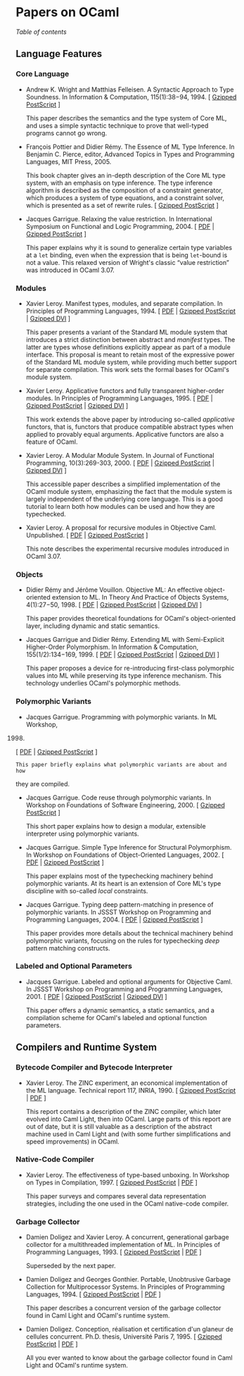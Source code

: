 <!-- ((! set title Papers !)) ((! set documentation !)) -->

# Papers on OCaml
*Table of contents*

## Language Features
### Core Language

* Andrew K. Wright and Matthias Felleisen. A Syntactic Approach to Type
Soundness. In Information &amp; Computation, 115(1):38−94, 1994.
[ [Gzipped
PostScript](http://www.cs.rice.edu/CS/PLT/Publications/Scheme/ic94-wf.ps.gz)
]

    This paper describes the semantics and the type system of Core ML, and
uses a simple syntactic technique to prove that well-typed programs
cannot go wrong.

* François Pottier and Didier Rémy. The Essence of ML Type Inference. In
Benjamin C. Pierce, editor, Advanced Topics in Types and Programming
Languages, MIT Press, 2005.

    This book chapter gives an in-depth description of the Core ML type
system, with an emphasis on type inference. The type inference algorithm
is described as the composition of a constraint generator, which
produces a system of type equations, and a constraint solver, which is
presented as a set of rewrite rules.
[
[Gzipped PostScript](http://cristal.inria.fr/attapl/preversion.ps.gz)
]

* Jacques Garrigue. Relaxing the value restriction. In International
Symposium on Functional and Logic Programming, 2004.
[
[PDF](http://caml.inria.fr/pub/papers/garrigue-value_restriction-fiwflp04.pdf)
| [Gzipped
PostScript](http://caml.inria.fr/pub/papers/garrigue-value_restriction-fiwflp04.ps.gz)
]

    This paper explains why it is sound to generalize certain type variables
at a `let` binding, even when the expression that is being `let`-bound
is not a value. This relaxed version of Wright's classic “value
restriction” was introduced in OCaml 3.07.

### Modules

* Xavier Leroy. Manifest types, modules, and separate compilation. In
Principles of Programming Languages, 1994.
[
[PDF](http://caml.inria.fr/pub/papers/xleroy-manifest_types-popl94.pdf)
| [Gzipped
PostScript](http://caml.inria.fr/pub/papers/xleroy-manifest_types-popl94.ps.gz)
| [Gzipped
DVI](http://caml.inria.fr/pub/papers/xleroy-manifest_types-popl94.dvi.gz)
]

    This paper presents a variant of the Standard ML module system that
introduces a strict distinction between abstract and *manifest* types.
The latter are types whose definitions explicitly appear as part of a
module interface. This proposal is meant to retain most of the
expressive power of the Standard ML module system, while providing much
better support for separate compilation. This work sets the formal bases
for OCaml's module system.

* Xavier Leroy. Applicative functors and fully transparent higher-order
modules. In Principles of Programming Languages, 1995.
[
[PDF](http://caml.inria.fr/pub/papers/xleroy-applicative_functors-popl95.pdf)
| [Gzipped
PostScript](http://caml.inria.fr/pub/papers/xleroy-applicative_functors-popl95.ps.gz)
| [Gzipped
DVI](http://caml.inria.fr/pub/papers/xleroy-applicative_functors-popl95.dvi.gz)
]

    This work extends the above paper by introducing so-called *applicative*
functors, that is, functors that produce compatible abstract types when
applied to provably equal arguments. Applicative functors are also a
feature of OCaml.

* Xavier Leroy. A Modular Module System. In Journal of Functional
Programming, 10(3):269-303, 2000.
[ [PDF](http://caml.inria.fr/pub/papers/xleroy-modular_modules-jfp.pdf)
| [Gzipped
PostScript](http://caml.inria.fr/pub/papers/xleroy-modular_modules-jfp.ps.gz)
| [Gzipped
DVI](http://caml.inria.fr/pub/papers/xleroy-modular_modules-jfp.dvi.gz)
]

    This accessible paper describes a simplified implementation of the OCaml
module system, emphasizing the fact that the module system is largely
independent of the underlying core language. This is a good tutorial to
learn both how modules can be used and how they are typechecked.

*  Xavier Leroy. A proposal for recursive modules in Objective Caml.
Unpublished.
[ [PDF](http://caml.inria.fr/pub/papers/xleroy-recursive_modules-03.pdf)
| [Gzipped
PostScript](http://caml.inria.fr/pub/papers/xleroy-recursive_modules-03.ps.gz)
]

    This note describes the experimental recursive modules introduced in
    OCaml 3.07.

### Objects

* Didier Rémy and Jérôme Vouillon. Objective ML: An effective
object-oriented extension to ML. In Theory And Practice of Objects
Systems, 4(1):27−50, 1998.
[
[PDF](http://caml.inria.fr/pub/papers/remy_vouillon-objective_ml-tapos98.pdf)
| [Gzipped
PostScript](http://caml.inria.fr/pub/papers/remy_vouillon-objective_ml-tapos98.ps.gz)
| [Gzipped
DVI](http://caml.inria.fr/pub/papers/remy_vouillon-objective_ml-tapos98.dvi.gz)
]

    This paper provides theoretical foundations for OCaml's object-oriented
layer, including dynamic and static semantics.

* Jacques Garrigue and Didier Rémy. Extending ML with Semi-Explicit
Higher-Order Polymorphism. In Information &amp; Computation,
155(1/2):134−169, 1999.
[ [PDF](http://caml.inria.fr/pub/papers/garrigue_remy-poly-ic99.pdf) |
[Gzipped
PostScript](http://caml.inria.fr/pub/papers/garrigue_remy-poly-ic99.ps.gz)
| [Gzipped
DVI](http://caml.inria.fr/pub/papers/garrigue_remy-poly-ic99.dvi.gz) ]

    This paper proposes a device for re-introducing first-class polymorphic
values into ML while preserving its type inference mechanism. This
technology underlies OCaml's polymorphic methods.

### Polymorphic Variants

*  Jacques Garrigue. Programming with polymorphic variants. In ML Workshop,
1998.
[
[PDF](http://caml.inria.fr/pub/papers/garrigue-polymorphic_variants-ml98.pdf)
| [Gzipped
PostScript](http://caml.inria.fr/pub/papers/garrigue-polymorphic_variants-ml98.ps.gz)
]

    This paper briefly explains what polymorphic variants are about and how
they are compiled.

* Jacques Garrigue. Code reuse through polymorphic variants. In Workshop
on Foundations of Software Engineering, 2000.
[ [Gzipped
PostScript](http://caml.inria.fr/pub/papers/garrigue-variant-reuse-2000.ps.gz)
]

    This short paper explains how to design a modular, extensible
interpreter using polymorphic variants.

* Jacques Garrigue. Simple Type Inference for Structural Polymorphism. In
Workshop on Foundations of Object-Oriented Languages, 2002.
[
[PDF](http://caml.inria.fr/pub/papers/garrigue-structural_poly-fool02.pdf)
| [Gzipped
PostScript](http://caml.inria.fr/pub/papers/garrigue-structural_poly-fool02.ps.gz)
]

    This paper explains most of the typechecking machinery behind
polymorphic variants. At its heart is an extension of Core ML's type
discipline with so-called *local* constraints.

* Jacques Garrigue. Typing deep pattern-matching in presence of
polymorphic variants. In JSSST Workshop on Programming and Programming
Languages, 2004.
[ [PDF](http://caml.inria.fr/pub/papers/garrigue-deep-variants-2004.pdf)
| [Gzipped
PostScript](http://caml.inria.fr/pub/papers/garrigue-deep-variants-2004.ps.gz)
]

    This paper provides more details about the technical machinery behind
polymorphic variants, focusing on the rules for typechecking *deep*
pattern matching constructs.

### Labeled and Optional Parameters

* Jacques Garrigue. Labeled and optional arguments for Objective Caml. In
JSSST Workshop on Programming and Programming Languages, 2001.
[ [PDF](http://caml.inria.fr/pub/papers/garrigue-labels-ppl01.pdf) |
[Gzipped
PostScript](http://caml.inria.fr/pub/papers/garrigue-labels-ppl01.ps.gz)
| [Gzipped
DVI](http://caml.inria.fr/pub/papers/garrigue-labels-ppl01.dvi.gz) ]

    This paper offers a dynamic semantics, a static semantics, and a
compilation scheme for OCaml's labeled and optional function parameters.

## Compilers and Runtime System
### Bytecode Compiler and Bytecode Interpreter

* Xavier Leroy. The ZINC experiment, an economical implementation of the
ML language. Technical report 117, INRIA, 1990.
[ [Gzipped
PostScript](http://caml.inria.fr/pub/papers/xleroy-zinc.ps.gz) |
[PDF](http://caml.inria.fr/pub/papers/xleroy-zinc.pdf) ]

    This report contains a description of the ZINC compiler, which later
evolved into Caml Light, then into OCaml. Large parts of this report are
out of date, but it is still valuable as a description of the abstract
machine used in Caml Light and (with some further simplifications and
speed improvements) in OCaml.

### Native-Code Compiler

* Xavier Leroy. The effectiveness of type-based unboxing. In Workshop on
Types in Compilation, 1997.
[ [Gzipped
PostScript](http://caml.inria.fr/pub/papers/xleroy-unboxing-tic97.ps.gz)
| [PDF](http://caml.inria.fr/pub/papers/xleroy-unboxing-tic97.pdf) ]

	This paper surveys and compares several data representation strategies,
including the one used in the OCaml native-code compiler.


### Garbage Collector

* Damien Doligez and Xavier Leroy. A concurrent, generational garbage
collector for a multithreaded implementation of ML. In Principles of
Programming Languages, 1993.
[ [Gzipped
PostScript](http://caml.inria.fr/pub/papers/doligez_xleroy-concurrent_gc-popl93.ps.gz)
|
[PDF](http://caml.inria.fr/pub/papers/doligez_xleroy-concurrent_gc-popl93.pdf)
]

    Superseded by the next paper.

* Damien Doligez and Georges Gonthier. Portable, Unobtrusive Garbage
Collection for Multiprocessor Systems. In Principles of Programming
Languages, 1994.
[ [Gzipped
PostScript](http://caml.inria.fr/pub/papers/doligez_gonthier-gc-popl94.ps.gz)
| [PDF](http://caml.inria.fr/pub/papers/doligez_gonthier-gc-popl94.pdf)
]

    This paper describes a concurrent version of the garbage collector found
in Caml Light and OCaml's runtime system.

* Damien Doligez. Conception, réalisation et certification d'un glaneur de
cellules concurrent. Ph.D. thesis, Université Paris 7, 1995.
[ [Gzipped
PostScript](http://caml.inria.fr/pub/papers/doligez-these.ps.gz) |
[PDF](http://caml.inria.fr/pub/papers/doligez-these.pdf) ]

    All you ever wanted to know about the garbage collector found in Caml
Light and OCaml's runtime system.


